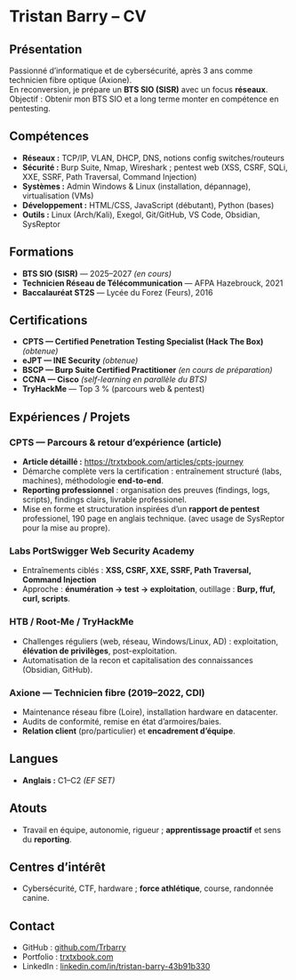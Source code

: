 # Tristan Barry – CV

## Présentation
Passionné d’informatique et de cybersécurité, après 3 ans comme technicien fibre optique (Axione).  
En reconversion, je prépare un **BTS SIO (SISR)** avec un focus **réseaux**.  
Objectif : Obtenir mon BTS SIO et a long terme monter en compétence en pentesting.

## Compétences
- **Réseaux :** TCP/IP, VLAN, DHCP, DNS, notions config switches/routeurs
- **Sécurité :** Burp Suite, Nmap, Wireshark ; pentest web (XSS, CSRF, SQLi, XXE, SSRF, Path Traversal, Command Injection)
- **Systèmes :** Admin Windows & Linux (installation, dépannage), virtualisation (VMs)
- **Développement :** HTML/CSS, JavaScript (débutant), Python (bases)
- **Outils :** Linux (Arch/Kali), Exegol, Git/GitHub, VS Code, Obsidian, SysReptor

## Formations
- **BTS SIO (SISR)** — 2025–2027 *(en cours)*
- **Technicien Réseau de Télécommunication** — AFPA Hazebrouck, 2021
- **Baccalauréat ST2S** — Lycée du Forez (Feurs), 2016

## Certifications
- **CPTS — Certified Penetration Testing Specialist (Hack The Box)** *(obtenue)*  
- **eJPT — INE Security** *(obtenue)*  
- **BSCP — Burp Suite Certified Practitioner** *(en cours de préparation)*  
- **CCNA — Cisco** *(self-learning en parallèle du BTS)*  
- **TryHackMe** — Top 3 % (parcours web & pentest)

## Expériences / Projets

### CPTS — Parcours & retour d’expérience (article)
- **Article détaillé :** https://trxtxbook.com/articles/cpts-journey  
- Démarche complète vers la certification : entraînement structuré (labs, machines), méthodologie **end-to-end**.  
- **Reporting professionnel** : organisation des preuves (findings, logs, scripts), findings clairs, livrable professionel.  
- Mise en forme et structuration inspirées d’un **rapport de pentest** professionel, 190 page en anglais technique. (avec usage de SysReptor pour la mise au propre).

### Labs PortSwigger Web Security Academy
- Entraînements ciblés : **XSS, CSRF, XXE, SSRF, Path Traversal, Command Injection**  
- Approche : **énumération → test → exploitation**, outillage : **Burp, ffuf, curl, scripts**.

### HTB / Root-Me / TryHackMe
- Challenges réguliers (web, réseau, Windows/Linux, AD) : exploitation, **élévation de privilèges**, post-exploitation.  
- Automatisation de la recon et capitalisation des connaissances (Obsidian, GitHub).

### Axione — Technicien fibre (2019–2022, CDI)
- Maintenance réseau fibre (Loire), installation hardware en datacenter.  
- Audits de conformité, remise en état d’armoires/baies.  
- **Relation client** (pro/particulier) et **encadrement d’équipe**.

## Langues
- **Anglais :** C1–C2 *(EF SET)*

## Atouts
- Travail en équipe, autonomie, rigueur ; **apprentissage proactif** et sens du **reporting**.

## Centres d’intérêt
- Cybersécurité, CTF, hardware ; **force athlétique**, course, randonnée canine.

## Contact
- GitHub : [github.com/Trbarry](https://github.com/Trbarry)  
- Portfolio : [trxtxbook.com](https://trxtxbook.com/)  
- LinkedIn : [linkedin.com/in/tristan-barry-43b91b330](https://linkedin.com/in/tristan-barry-43b91b330)
